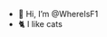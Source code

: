 - 👋 Hi, I’m @WhereIsF1
- 🐈 I like cats 

<!---
WhereIsF1/WhereIsF1 is a ✨ special ✨ repository because its `README.md` (this file) appears on your GitHub profile.
You can click the Preview link to take a look at your changes.
--->
